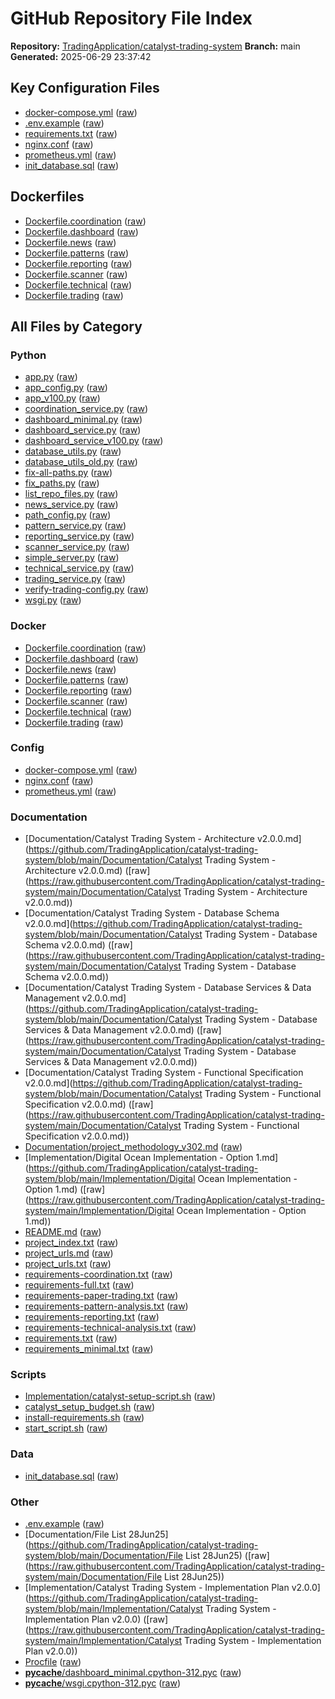 # GitHub Repository File Index

**Repository:** [TradingApplication/catalyst-trading-system](https://github.com/TradingApplication/catalyst-trading-system)
**Branch:** main
**Generated:** 2025-06-29 23:37:42

## Key Configuration Files

- [docker-compose.yml](https://github.com/TradingApplication/catalyst-trading-system/blob/main/docker-compose.yml) ([raw](https://raw.githubusercontent.com/TradingApplication/catalyst-trading-system/main/docker-compose.yml))
- [.env.example](https://github.com/TradingApplication/catalyst-trading-system/blob/main/env.example) ([raw](https://raw.githubusercontent.com/TradingApplication/catalyst-trading-system/main/env.example))
- [requirements.txt](https://github.com/TradingApplication/catalyst-trading-system/blob/main/requirements.txt) ([raw](https://raw.githubusercontent.com/TradingApplication/catalyst-trading-system/main/requirements.txt))
- [nginx.conf](https://github.com/TradingApplication/catalyst-trading-system/blob/main/nginx.conf) ([raw](https://raw.githubusercontent.com/TradingApplication/catalyst-trading-system/main/nginx.conf))
- [prometheus.yml](https://github.com/TradingApplication/catalyst-trading-system/blob/main/prometheus.yml) ([raw](https://raw.githubusercontent.com/TradingApplication/catalyst-trading-system/main/prometheus.yml))
- [init_database.sql](https://github.com/TradingApplication/catalyst-trading-system/blob/main/init_database.sql) ([raw](https://raw.githubusercontent.com/TradingApplication/catalyst-trading-system/main/init_database.sql))

## Dockerfiles

- [Dockerfile.coordination](https://github.com/TradingApplication/catalyst-trading-system/blob/main/Dockerfile.coordination) ([raw](https://raw.githubusercontent.com/TradingApplication/catalyst-trading-system/main/Dockerfile.coordination))
- [Dockerfile.dashboard](https://github.com/TradingApplication/catalyst-trading-system/blob/main/Dockerfile.dashboard) ([raw](https://raw.githubusercontent.com/TradingApplication/catalyst-trading-system/main/Dockerfile.dashboard))
- [Dockerfile.news](https://github.com/TradingApplication/catalyst-trading-system/blob/main/Dockerfile.news) ([raw](https://raw.githubusercontent.com/TradingApplication/catalyst-trading-system/main/Dockerfile.news))
- [Dockerfile.patterns](https://github.com/TradingApplication/catalyst-trading-system/blob/main/Dockerfile.patterns) ([raw](https://raw.githubusercontent.com/TradingApplication/catalyst-trading-system/main/Dockerfile.patterns))
- [Dockerfile.reporting](https://github.com/TradingApplication/catalyst-trading-system/blob/main/Dockerfile.reporting) ([raw](https://raw.githubusercontent.com/TradingApplication/catalyst-trading-system/main/Dockerfile.reporting))
- [Dockerfile.scanner](https://github.com/TradingApplication/catalyst-trading-system/blob/main/Dockerfile.scanner) ([raw](https://raw.githubusercontent.com/TradingApplication/catalyst-trading-system/main/Dockerfile.scanner))
- [Dockerfile.technical](https://github.com/TradingApplication/catalyst-trading-system/blob/main/Dockerfile.technical) ([raw](https://raw.githubusercontent.com/TradingApplication/catalyst-trading-system/main/Dockerfile.technical))
- [Dockerfile.trading](https://github.com/TradingApplication/catalyst-trading-system/blob/main/Dockerfile.trading) ([raw](https://raw.githubusercontent.com/TradingApplication/catalyst-trading-system/main/Dockerfile.trading))

## All Files by Category


### Python

- [app.py](https://github.com/TradingApplication/catalyst-trading-system/blob/main/app.py) ([raw](https://raw.githubusercontent.com/TradingApplication/catalyst-trading-system/main/app.py))
- [app_config.py](https://github.com/TradingApplication/catalyst-trading-system/blob/main/app_config.py) ([raw](https://raw.githubusercontent.com/TradingApplication/catalyst-trading-system/main/app_config.py))
- [app_v100.py](https://github.com/TradingApplication/catalyst-trading-system/blob/main/app_v100.py) ([raw](https://raw.githubusercontent.com/TradingApplication/catalyst-trading-system/main/app_v100.py))
- [coordination_service.py](https://github.com/TradingApplication/catalyst-trading-system/blob/main/coordination_service.py) ([raw](https://raw.githubusercontent.com/TradingApplication/catalyst-trading-system/main/coordination_service.py))
- [dashboard_minimal.py](https://github.com/TradingApplication/catalyst-trading-system/blob/main/dashboard_minimal.py) ([raw](https://raw.githubusercontent.com/TradingApplication/catalyst-trading-system/main/dashboard_minimal.py))
- [dashboard_service.py](https://github.com/TradingApplication/catalyst-trading-system/blob/main/dashboard_service.py) ([raw](https://raw.githubusercontent.com/TradingApplication/catalyst-trading-system/main/dashboard_service.py))
- [dashboard_service_v100.py](https://github.com/TradingApplication/catalyst-trading-system/blob/main/dashboard_service_v100.py) ([raw](https://raw.githubusercontent.com/TradingApplication/catalyst-trading-system/main/dashboard_service_v100.py))
- [database_utils.py](https://github.com/TradingApplication/catalyst-trading-system/blob/main/database_utils.py) ([raw](https://raw.githubusercontent.com/TradingApplication/catalyst-trading-system/main/database_utils.py))
- [database_utils_old.py](https://github.com/TradingApplication/catalyst-trading-system/blob/main/database_utils_old.py) ([raw](https://raw.githubusercontent.com/TradingApplication/catalyst-trading-system/main/database_utils_old.py))
- [fix-all-paths.py](https://github.com/TradingApplication/catalyst-trading-system/blob/main/fix-all-paths.py) ([raw](https://raw.githubusercontent.com/TradingApplication/catalyst-trading-system/main/fix-all-paths.py))
- [fix_paths.py](https://github.com/TradingApplication/catalyst-trading-system/blob/main/fix_paths.py) ([raw](https://raw.githubusercontent.com/TradingApplication/catalyst-trading-system/main/fix_paths.py))
- [list_repo_files.py](https://github.com/TradingApplication/catalyst-trading-system/blob/main/list_repo_files.py) ([raw](https://raw.githubusercontent.com/TradingApplication/catalyst-trading-system/main/list_repo_files.py))
- [news_service.py](https://github.com/TradingApplication/catalyst-trading-system/blob/main/news_service.py) ([raw](https://raw.githubusercontent.com/TradingApplication/catalyst-trading-system/main/news_service.py))
- [path_config.py](https://github.com/TradingApplication/catalyst-trading-system/blob/main/path_config.py) ([raw](https://raw.githubusercontent.com/TradingApplication/catalyst-trading-system/main/path_config.py))
- [pattern_service.py](https://github.com/TradingApplication/catalyst-trading-system/blob/main/pattern_service.py) ([raw](https://raw.githubusercontent.com/TradingApplication/catalyst-trading-system/main/pattern_service.py))
- [reporting_service.py](https://github.com/TradingApplication/catalyst-trading-system/blob/main/reporting_service.py) ([raw](https://raw.githubusercontent.com/TradingApplication/catalyst-trading-system/main/reporting_service.py))
- [scanner_service.py](https://github.com/TradingApplication/catalyst-trading-system/blob/main/scanner_service.py) ([raw](https://raw.githubusercontent.com/TradingApplication/catalyst-trading-system/main/scanner_service.py))
- [simple_server.py](https://github.com/TradingApplication/catalyst-trading-system/blob/main/simple_server.py) ([raw](https://raw.githubusercontent.com/TradingApplication/catalyst-trading-system/main/simple_server.py))
- [technical_service.py](https://github.com/TradingApplication/catalyst-trading-system/blob/main/technical_service.py) ([raw](https://raw.githubusercontent.com/TradingApplication/catalyst-trading-system/main/technical_service.py))
- [trading_service.py](https://github.com/TradingApplication/catalyst-trading-system/blob/main/trading_service.py) ([raw](https://raw.githubusercontent.com/TradingApplication/catalyst-trading-system/main/trading_service.py))
- [verify-trading-config.py](https://github.com/TradingApplication/catalyst-trading-system/blob/main/verify-trading-config.py) ([raw](https://raw.githubusercontent.com/TradingApplication/catalyst-trading-system/main/verify-trading-config.py))
- [wsgi.py](https://github.com/TradingApplication/catalyst-trading-system/blob/main/wsgi.py) ([raw](https://raw.githubusercontent.com/TradingApplication/catalyst-trading-system/main/wsgi.py))

### Docker

- [Dockerfile.coordination](https://github.com/TradingApplication/catalyst-trading-system/blob/main/Dockerfile.coordination) ([raw](https://raw.githubusercontent.com/TradingApplication/catalyst-trading-system/main/Dockerfile.coordination))
- [Dockerfile.dashboard](https://github.com/TradingApplication/catalyst-trading-system/blob/main/Dockerfile.dashboard) ([raw](https://raw.githubusercontent.com/TradingApplication/catalyst-trading-system/main/Dockerfile.dashboard))
- [Dockerfile.news](https://github.com/TradingApplication/catalyst-trading-system/blob/main/Dockerfile.news) ([raw](https://raw.githubusercontent.com/TradingApplication/catalyst-trading-system/main/Dockerfile.news))
- [Dockerfile.patterns](https://github.com/TradingApplication/catalyst-trading-system/blob/main/Dockerfile.patterns) ([raw](https://raw.githubusercontent.com/TradingApplication/catalyst-trading-system/main/Dockerfile.patterns))
- [Dockerfile.reporting](https://github.com/TradingApplication/catalyst-trading-system/blob/main/Dockerfile.reporting) ([raw](https://raw.githubusercontent.com/TradingApplication/catalyst-trading-system/main/Dockerfile.reporting))
- [Dockerfile.scanner](https://github.com/TradingApplication/catalyst-trading-system/blob/main/Dockerfile.scanner) ([raw](https://raw.githubusercontent.com/TradingApplication/catalyst-trading-system/main/Dockerfile.scanner))
- [Dockerfile.technical](https://github.com/TradingApplication/catalyst-trading-system/blob/main/Dockerfile.technical) ([raw](https://raw.githubusercontent.com/TradingApplication/catalyst-trading-system/main/Dockerfile.technical))
- [Dockerfile.trading](https://github.com/TradingApplication/catalyst-trading-system/blob/main/Dockerfile.trading) ([raw](https://raw.githubusercontent.com/TradingApplication/catalyst-trading-system/main/Dockerfile.trading))

### Config

- [docker-compose.yml](https://github.com/TradingApplication/catalyst-trading-system/blob/main/docker-compose.yml) ([raw](https://raw.githubusercontent.com/TradingApplication/catalyst-trading-system/main/docker-compose.yml))
- [nginx.conf](https://github.com/TradingApplication/catalyst-trading-system/blob/main/nginx.conf) ([raw](https://raw.githubusercontent.com/TradingApplication/catalyst-trading-system/main/nginx.conf))
- [prometheus.yml](https://github.com/TradingApplication/catalyst-trading-system/blob/main/prometheus.yml) ([raw](https://raw.githubusercontent.com/TradingApplication/catalyst-trading-system/main/prometheus.yml))

### Documentation

- [Documentation/Catalyst Trading System - Architecture v2.0.0.md](https://github.com/TradingApplication/catalyst-trading-system/blob/main/Documentation/Catalyst Trading System - Architecture v2.0.0.md) ([raw](https://raw.githubusercontent.com/TradingApplication/catalyst-trading-system/main/Documentation/Catalyst Trading System - Architecture v2.0.0.md))
- [Documentation/Catalyst Trading System - Database Schema v2.0.0.md](https://github.com/TradingApplication/catalyst-trading-system/blob/main/Documentation/Catalyst Trading System - Database Schema v2.0.0.md) ([raw](https://raw.githubusercontent.com/TradingApplication/catalyst-trading-system/main/Documentation/Catalyst Trading System - Database Schema v2.0.0.md))
- [Documentation/Catalyst Trading System - Database Services & Data Management v2.0.0.md](https://github.com/TradingApplication/catalyst-trading-system/blob/main/Documentation/Catalyst Trading System - Database Services & Data Management v2.0.0.md) ([raw](https://raw.githubusercontent.com/TradingApplication/catalyst-trading-system/main/Documentation/Catalyst Trading System - Database Services & Data Management v2.0.0.md))
- [Documentation/Catalyst Trading System - Functional Specification v2.0.0.md](https://github.com/TradingApplication/catalyst-trading-system/blob/main/Documentation/Catalyst Trading System - Functional Specification v2.0.0.md) ([raw](https://raw.githubusercontent.com/TradingApplication/catalyst-trading-system/main/Documentation/Catalyst Trading System - Functional Specification v2.0.0.md))
- [Documentation/project_methodology_v302.md](https://github.com/TradingApplication/catalyst-trading-system/blob/main/Documentation/project_methodology_v302.md) ([raw](https://raw.githubusercontent.com/TradingApplication/catalyst-trading-system/main/Documentation/project_methodology_v302.md))
- [Implementation/Digital Ocean Implementation - Option 1.md](https://github.com/TradingApplication/catalyst-trading-system/blob/main/Implementation/Digital Ocean Implementation - Option 1.md) ([raw](https://raw.githubusercontent.com/TradingApplication/catalyst-trading-system/main/Implementation/Digital Ocean Implementation - Option 1.md))
- [README.md](https://github.com/TradingApplication/catalyst-trading-system/blob/main/README.md) ([raw](https://raw.githubusercontent.com/TradingApplication/catalyst-trading-system/main/README.md))
- [project_index.txt](https://github.com/TradingApplication/catalyst-trading-system/blob/main/project_index.txt) ([raw](https://raw.githubusercontent.com/TradingApplication/catalyst-trading-system/main/project_index.txt))
- [project_urls.md](https://github.com/TradingApplication/catalyst-trading-system/blob/main/project_urls.md) ([raw](https://raw.githubusercontent.com/TradingApplication/catalyst-trading-system/main/project_urls.md))
- [project_urls.txt](https://github.com/TradingApplication/catalyst-trading-system/blob/main/project_urls.txt) ([raw](https://raw.githubusercontent.com/TradingApplication/catalyst-trading-system/main/project_urls.txt))
- [requirements-coordination.txt](https://github.com/TradingApplication/catalyst-trading-system/blob/main/requirements-coordination.txt) ([raw](https://raw.githubusercontent.com/TradingApplication/catalyst-trading-system/main/requirements-coordination.txt))
- [requirements-full.txt](https://github.com/TradingApplication/catalyst-trading-system/blob/main/requirements-full.txt) ([raw](https://raw.githubusercontent.com/TradingApplication/catalyst-trading-system/main/requirements-full.txt))
- [requirements-paper-trading.txt](https://github.com/TradingApplication/catalyst-trading-system/blob/main/requirements-paper-trading.txt) ([raw](https://raw.githubusercontent.com/TradingApplication/catalyst-trading-system/main/requirements-paper-trading.txt))
- [requirements-pattern-analysis.txt](https://github.com/TradingApplication/catalyst-trading-system/blob/main/requirements-pattern-analysis.txt) ([raw](https://raw.githubusercontent.com/TradingApplication/catalyst-trading-system/main/requirements-pattern-analysis.txt))
- [requirements-reporting.txt](https://github.com/TradingApplication/catalyst-trading-system/blob/main/requirements-reporting.txt) ([raw](https://raw.githubusercontent.com/TradingApplication/catalyst-trading-system/main/requirements-reporting.txt))
- [requirements-technical-analysis.txt](https://github.com/TradingApplication/catalyst-trading-system/blob/main/requirements-technical-analysis.txt) ([raw](https://raw.githubusercontent.com/TradingApplication/catalyst-trading-system/main/requirements-technical-analysis.txt))
- [requirements.txt](https://github.com/TradingApplication/catalyst-trading-system/blob/main/requirements.txt) ([raw](https://raw.githubusercontent.com/TradingApplication/catalyst-trading-system/main/requirements.txt))
- [requirements_minimal.txt](https://github.com/TradingApplication/catalyst-trading-system/blob/main/requirements_minimal.txt) ([raw](https://raw.githubusercontent.com/TradingApplication/catalyst-trading-system/main/requirements_minimal.txt))

### Scripts

- [Implementation/catalyst-setup-script.sh](https://github.com/TradingApplication/catalyst-trading-system/blob/main/Implementation/catalyst-setup-script.sh) ([raw](https://raw.githubusercontent.com/TradingApplication/catalyst-trading-system/main/Implementation/catalyst-setup-script.sh))
- [catalyst_setup_budget.sh](https://github.com/TradingApplication/catalyst-trading-system/blob/main/catalyst_setup_budget.sh) ([raw](https://raw.githubusercontent.com/TradingApplication/catalyst-trading-system/main/catalyst_setup_budget.sh))
- [install-requirements.sh](https://github.com/TradingApplication/catalyst-trading-system/blob/main/install-requirements.sh) ([raw](https://raw.githubusercontent.com/TradingApplication/catalyst-trading-system/main/install-requirements.sh))
- [start_script.sh](https://github.com/TradingApplication/catalyst-trading-system/blob/main/start_script.sh) ([raw](https://raw.githubusercontent.com/TradingApplication/catalyst-trading-system/main/start_script.sh))

### Data

- [init_database.sql](https://github.com/TradingApplication/catalyst-trading-system/blob/main/init_database.sql) ([raw](https://raw.githubusercontent.com/TradingApplication/catalyst-trading-system/main/init_database.sql))

### Other

- [.env.example](https://github.com/TradingApplication/catalyst-trading-system/blob/main/env.example) ([raw](https://raw.githubusercontent.com/TradingApplication/catalyst-trading-system/main/env.example))
- [Documentation/File List 28Jun25](https://github.com/TradingApplication/catalyst-trading-system/blob/main/Documentation/File List 28Jun25) ([raw](https://raw.githubusercontent.com/TradingApplication/catalyst-trading-system/main/Documentation/File List 28Jun25))
- [Implementation/Catalyst Trading System - Implementation Plan v2.0.0](https://github.com/TradingApplication/catalyst-trading-system/blob/main/Implementation/Catalyst Trading System - Implementation Plan v2.0.0) ([raw](https://raw.githubusercontent.com/TradingApplication/catalyst-trading-system/main/Implementation/Catalyst Trading System - Implementation Plan v2.0.0))
- [Procfile](https://github.com/TradingApplication/catalyst-trading-system/blob/main/Procfile) ([raw](https://raw.githubusercontent.com/TradingApplication/catalyst-trading-system/main/Procfile))
- [__pycache__/dashboard_minimal.cpython-312.pyc](https://github.com/TradingApplication/catalyst-trading-system/blob/main/__pycache__/dashboard_minimal.cpython-312.pyc) ([raw](https://raw.githubusercontent.com/TradingApplication/catalyst-trading-system/main/__pycache__/dashboard_minimal.cpython-312.pyc))
- [__pycache__/wsgi.cpython-312.pyc](https://github.com/TradingApplication/catalyst-trading-system/blob/main/__pycache__/wsgi.cpython-312.pyc) ([raw](https://raw.githubusercontent.com/TradingApplication/catalyst-trading-system/main/__pycache__/wsgi.cpython-312.pyc))
